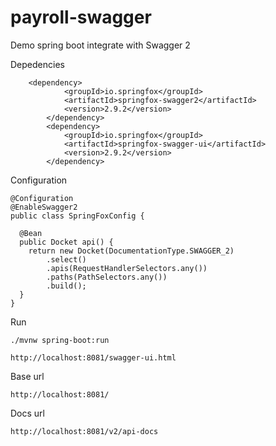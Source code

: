 # payroll-swagger
Demo spring boot integrate with Swagger 2

Depedencies
```
    <dependency>
			<groupId>io.springfox</groupId>
			<artifactId>springfox-swagger2</artifactId>
			<version>2.9.2</version>
		</dependency>
		<dependency>
			<groupId>io.springfox</groupId>
			<artifactId>springfox-swagger-ui</artifactId>
			<version>2.9.2</version>
		</dependency>
```

Configuration
```
@Configuration
@EnableSwagger2
public class SpringFoxConfig {

  @Bean
  public Docket api() {
    return new Docket(DocumentationType.SWAGGER_2)
        .select()
        .apis(RequestHandlerSelectors.any())
        .paths(PathSelectors.any())
        .build();
  }
}
```

Run
```
./mvnw spring-boot:run
```

```
http://localhost:8081/swagger-ui.html
```

Base url
```
http://localhost:8081/
```

Docs url
```
http://localhost:8081/v2/api-docs
```
